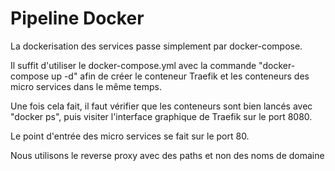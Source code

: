 # Pipeline Docker

La dockerisation des services passe simplement par docker-compose.

Il suffit d'utiliser le docker-compose.yml avec la commande "docker-compose up -d" afin de créer le conteneur Traefik et les conteneurs des micro services dans le même temps.

Une fois cela fait, il faut vérifier que les conteneurs sont bien lancés avec "docker ps", puis visiter l'interface graphique de Traefik sur le port 8080.

Le point d'entrée des micro services se fait sur le port 80.

Nous utilisons le reverse proxy avec des paths et non des noms de domaine